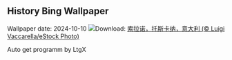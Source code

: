## History Bing Wallpaper
Wallpaper date: 2024-10-10
![](https://www.bing.com/th?id=OHR.SoranoItaly_ZH-CN5842160079_UHD.jpg&w=1000)Download: [索拉诺，托斯卡纳，意大利 (© Luigi Vaccarella/eStock Photo)](https://www.bing.com/th?id=OHR.SoranoItaly_ZH-CN5842160079_UHD.jpg)

Auto get programm by LtgX
